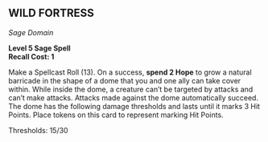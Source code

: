 ## WILD FORTRESS  
_Sage Domain_

**Level 5 Sage Spell**  
**Recall Cost: 1**  

Make a Spellcast Roll (13). On a success, **spend 2 Hope** to grow a natural barricade in the shape of a dome that you and one ally can take cover within. While inside the dome, a creature can’t be targeted by attacks and can’t make attacks. Attacks made against the dome automatically succeed. The dome has the following damage thresholds and lasts until it marks 3 Hit Points. Place tokens on this card to represent marking Hit Points.  

Thresholds: 15/30

